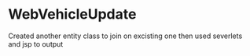 # WebVehicleUpdate
 Created another entity class to join on excisting one then used severlets and jsp to output 
